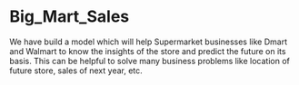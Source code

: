 # Big_Mart_Sales
We have build a model which will help Supermarket businesses like Dmart and Walmart to know the insights of the store and predict the future on its basis. This can be helpful to solve many business problems like location of future store, sales of next year, etc.
